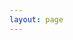 ```yaml
---
layout: page
---
```


<script setup>
import BlogHero from '../.vitepress/components/blog/BlogHero.vue'
import BlogIndex from '../.vitepress/components/blog/BlogIndex.vue'
</script>

<BlogHero />
<BlogIndex />
